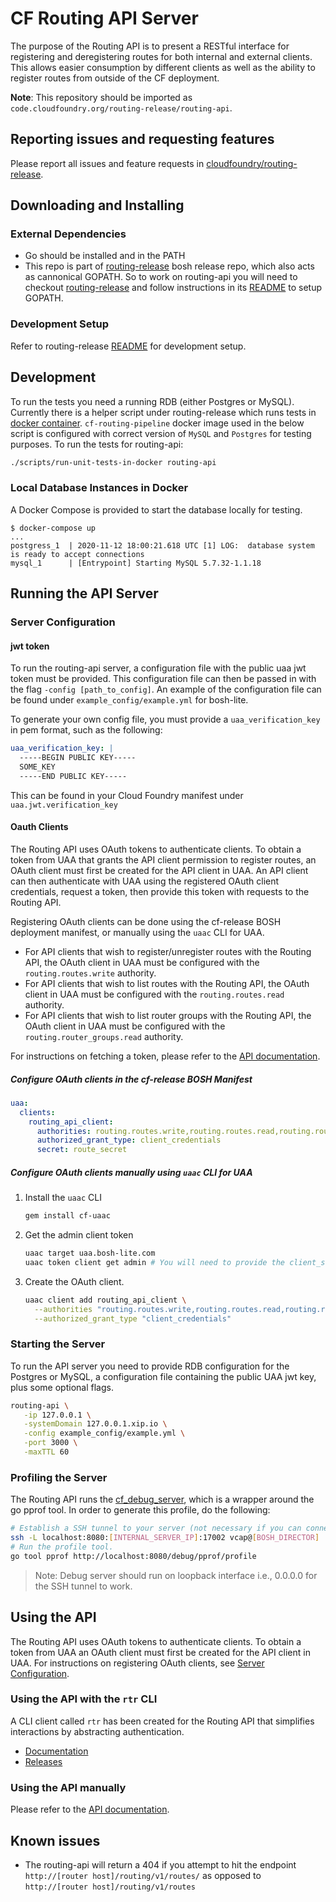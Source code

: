 # CF Routing API Server

The purpose of the Routing API is to present a RESTful interface for registering
and deregistering routes for both internal and external clients. This allows
easier consumption by different clients as well as the ability to register
routes from outside of the CF deployment.

**Note**: This repository should be imported as `code.cloudfoundry.org/routing-release/routing-api`.

## Reporting issues and requesting features

Please report all issues and feature requests in [cloudfoundry/routing-release](https://github.com/cloudfoundry/routing-release).

## Downloading and Installing

### External Dependencies

- Go should be installed and in the PATH
- This repo is part of
  [routing-release](https://github.com/cloudfoundry/routing-release) bosh
  release repo, which also acts as cannonical GOPATH. So to work on routing-api
  you will need to checkout
  [routing-release](https://github.com/cloudfoundry/routing-release) and follow
  instructions in its
  [README](https://github.com/cloudfoundry/routing-release/blob/develop/README.md#developer-workflow)
  to setup GOPATH.


### Development Setup

Refer to routing-release
[README](https://github.com/cloudfoundry/routing-release/blob/develop/README.md#developer-workflow)
for development setup.

## Development

To run the tests you need a running RDB (either Postgres or MySQL). Currently
there is a helper script under routing-release which runs tests in [docker
container](https://github.com/cloudfoundry/routing-release/blob/develop/scripts/run-unit-tests-in-docker).
`cf-routing-pipeline` docker image used in the below script is configured with
correct version of `MySQL` and `Postgres` for testing purposes. To run the tests
for routing-api:

```sh
./scripts/run-unit-tests-in-docker routing-api
```

### Local Database Instances in Docker
A Docker Compose is provided to start the database locally for testing.
```console
$ docker-compose up
...
postgress_1  | 2020-11-12 18:00:21.618 UTC [1] LOG:  database system is ready to accept connections
mysql_1      | [Entrypoint] Starting MySQL 5.7.32-1.1.18
```

## Running the API Server

### Server Configuration

#### jwt token

To run the routing-api server, a configuration file with the public uaa jwt token must be provided.
This configuration file can then be passed in with the flag `-config [path_to_config]`.
An example of the configuration file can be found under `example_config/example.yml` for bosh-lite.

To generate your own config file, you must provide a `uaa_verification_key` in
pem format, such as the following:

```yaml
uaa_verification_key: |
  -----BEGIN PUBLIC KEY-----
  SOME_KEY
  -----END PUBLIC KEY-----
```

This can be found in your Cloud Foundry manifest under `uaa.jwt.verification_key`

#### Oauth Clients

The Routing API uses OAuth tokens to authenticate clients. To obtain a token
from UAA that grants the API client permission to register routes, an OAuth
client must first be created for the API client in UAA. An API client can then
authenticate with UAA using the registered OAuth client credentials, request a
token, then provide this token with requests to the Routing API.

Registering OAuth clients can be done using the cf-release BOSH deployment
manifest, or manually using the `uaac` CLI for UAA.

- For API clients that wish to register/unregister routes with the Routing API,
  the OAuth client in UAA must be configured with the `routing.routes.write`
  authority.
- For API clients that wish to list routes with the Routing API, the OAuth
  client in UAA must be configured with the `routing.routes.read` authority.
- For API clients that wish to list router groups with the Routing API, the
  OAuth client in UAA must be configured with the `routing.router_groups.read`
  authority.

For instructions on fetching a token, please refer to the [API
documentation](docs/api_docs.md).

##### Configure OAuth clients in the cf-release BOSH Manifest

```yaml
uaa:
  clients:
    routing_api_client:
      authorities: routing.routes.write,routing.routes.read,routing.router_groups.read
      authorized_grant_type: client_credentials
      secret: route_secret
```

##### Configure OAuth clients manually using `uaac` CLI for UAA

1. Install the `uaac` CLI

   ```bash
   gem install cf-uaac
   ```

2. Get the admin client token

   ```bash
   uaac target uaa.bosh-lite.com
   uaac token client get admin # You will need to provide the client_secret, found in your CF manifest.
   ```

3. Create the OAuth client.

   ```bash
   uaac client add routing_api_client \
     --authorities "routing.routes.write,routing.routes.read,routing.router_groups.read" \
     --authorized_grant_type "client_credentials"
   ```

### Starting the Server

To run the API server you need to provide RDB configuration for the Postgres or
MySQL, a configuration file containing the public UAA jwt key, plus some
optional flags.

```bash
routing-api \
   -ip 127.0.0.1 \
   -systemDomain 127.0.0.1.xip.io \
   -config example_config/example.yml \
   -port 3000 \
   -maxTTL 60
```


### Profiling the Server

The Routing API runs the
[cf_debug_server](https://github.com/cloudfoundry/debugserver), which is a
wrapper around the go pprof tool. In order to generate this profile, do the
following:

```bash
# Establish a SSH tunnel to your server (not necessary if you can connect directly)
ssh -L localhost:8080:[INTERNAL_SERVER_IP]:17002 vcap@[BOSH_DIRECTOR]
# Run the profile tool.
go tool pprof http://localhost:8080/debug/pprof/profile
```

> Note: Debug server should run on loopback interface i.e., 0.0.0.0 for the SSH
> tunnel to work.

## Using the API

The Routing API uses OAuth tokens to authenticate clients. To obtain a token
from UAA an OAuth client must first be created for the API client in UAA. For
instructions on registering OAuth clients, see [Server
Configuration](#oauth-clients).

### Using the API with the `rtr` CLI

A CLI client called `rtr` has been created for the Routing API that simplifies
interactions by abstracting authentication.

- [Documentation](https://github.com/cloudfoundry/routing-api-cli)
- [Releases](https://github.com/cloudfoundry/routing-api-cli/releases)

### Using the API manually

Please refer to the [API documentation](docs/api_docs.md).

## Known issues

+ The routing-api will return a 404 if you attempt to hit the endpoint
  `http://[router host]/routing/v1/routes/` as opposed to `http://[router
  host]/routing/v1/routes`
